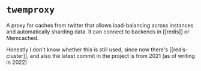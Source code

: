 # `twemproxy`
A proxy for caches from twitter that allows load-balancing across instances and automatically sharding data. It can connect to backends in [[redis]] or Memcached.

Honestly I don't know whether this is still used, since now there's [[redis-cluster]], and also the latest commit in the project is from 2021 (as of writing in 2022)
